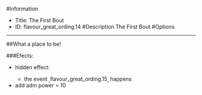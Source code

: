 #Information
 - Title: The First Bout
 - ID: flavour_great_ording.14
#Description
The First Bout
#Options

___
##What a place to be!

###Efects:<ul><li>hidden effect:</li><ul><li>the event ˻flavour_great_ording.15˼ happens</li></ul><li>add adm power = 10</li></ul>
